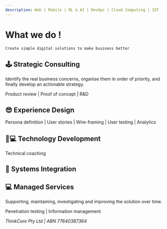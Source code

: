 ```yaml
---
description: Web | Mobile | ML & AI | DevOps | Cloud Computing | IOT
---
```


# What we do !

`Create simple digital solutions to make business better`

## 🕹 Strategic Consulting

Identify the real business concerns, organise them in order of priority, and finally develop an actionable strategy.

Product review \| Proof of concept \| R&D

## 😎 Experience Design

Persona definition \| User stories \| Wire-framing \| User testing \| Analytics 

## 👩💻 Technology Development

Technical coaching

## 🔌 Systems Integration

## 💻 Managed Services

Supporting, maintaining, investigating and improving the solution over time.

Penetration testing \| Information management 

_ThinkCore Pty Ltd \| ABN 77640387364_ 

